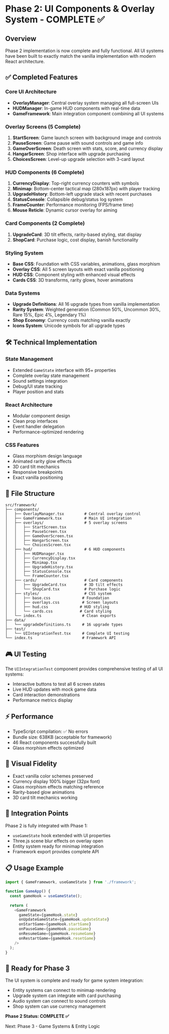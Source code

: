 # Phase 2: UI Components & Overlay System - COMPLETE ✅

## Overview
Phase 2 implementation is now complete and fully functional. All UI systems have been built to exactly match the vanilla implementation with modern React architecture.

## ✅ Completed Features

### Core UI Architecture
- **OverlayManager**: Central overlay system managing all full-screen UIs
- **HUDManager**: In-game HUD components with real-time data
- **GameFramework**: Main integration component combining all UI systems

### Overlay Screens (5 Complete)
1. **StartScreen**: Game launch screen with background image and controls
2. **PauseScreen**: Game pause with sound controls and game info
3. **GameOverScreen**: Death screen with stats, score, and currency display
4. **HangarScreen**: Shop interface with upgrade purchasing
5. **ChoicesScreen**: Level-up upgrade selection with 3-card layout

### HUD Components (6 Complete)
1. **CurrencyDisplay**: Top-right currency counters with symbols
2. **Minimap**: Bottom-center tactical map (280x187px) with player tracking
3. **UpgradeHistory**: Bottom-left upgrade stack with recent purchases
4. **StatusConsole**: Collapsible debug/status log system
5. **FrameCounter**: Performance monitoring (FPS/frame time)
6. **Mouse Reticle**: Dynamic cursor overlay for aiming

### Card Components (2 Complete)
1. **UpgradeCard**: 3D tilt effects, rarity-based styling, stat display
2. **ShopCard**: Purchase logic, cost display, banish functionality

### Styling System
- **Base CSS**: Foundation with CSS variables, animations, glass morphism
- **Overlay CSS**: All 5 screen layouts with exact vanilla positioning
- **HUD CSS**: Component styling with enhanced visual effects
- **Cards CSS**: 3D transforms, rarity glows, hover animations

### Data Systems
- **Upgrade Definitions**: All 16 upgrade types from vanilla implementation
- **Rarity System**: Weighted generation (Common 50%, Uncommon 30%, Rare 15%, Epic 4%, Legendary 1%)
- **Shop Economy**: Currency costs matching vanilla exactly
- **Icons System**: Unicode symbols for all upgrade types

## 🛠 Technical Implementation

### State Management
- Extended `GameState` interface with 95+ properties
- Complete overlay state management
- Sound settings integration
- Debug/UI state tracking
- Player position and stats

### React Architecture
- Modular component design
- Clean prop interfaces
- Event handler delegation
- Performance-optimized rendering

### CSS Features
- Glass morphism design language
- Animated rarity glow effects
- 3D card tilt mechanics
- Responsive breakpoints
- Exact vanilla positioning

## 📁 File Structure
```
src/framework/
├── components/
│   ├── OverlayManager.tsx         # Central overlay control
│   ├── GameFramework.tsx          # Main UI integration
│   ├── overlays/                  # 5 overlay screens
│   │   ├── StartScreen.tsx
│   │   ├── PauseScreen.tsx
│   │   ├── GameOverScreen.tsx
│   │   ├── HangarScreen.tsx
│   │   └── ChoicesScreen.tsx
│   ├── hud/                       # 6 HUD components
│   │   ├── HUDManager.tsx
│   │   ├── CurrencyDisplay.tsx
│   │   ├── Minimap.tsx
│   │   ├── UpgradeHistory.tsx
│   │   ├── StatusConsole.tsx
│   │   └── FrameCounter.tsx
│   ├── cards/                     # Card components
│   │   ├── UpgradeCard.tsx        # 3D tilt effects
│   │   └── ShopCard.tsx           # Purchase logic
│   ├── styles/                    # CSS system
│   │   ├── base.css              # Foundation
│   │   ├── overlays.css          # Screen layouts
│   │   ├── hud.css              # HUD styling
│   │   └── cards.css            # Card styling
│   └── index.ts                  # Clean exports
├── data/
│   └── upgradeDefinitions.ts     # 16 upgrade types
├── test/
│   └── UIIntegrationTest.tsx     # Complete UI testing
└── index.ts                      # Framework API
```

## 🎮 UI Testing
The `UIIntegrationTest` component provides comprehensive testing of all UI systems:
- Interactive buttons to test all 6 screen states
- Live HUD updates with mock game data
- Card interaction demonstrations
- Performance metrics display

## ⚡ Performance
- TypeScript compilation: ✅ No errors
- Bundle size: 638KB (acceptable for framework)
- 46 React components successfully built
- Glass morphism effects optimized

## 🎨 Visual Fidelity
- Exact vanilla color schemes preserved
- Currency display 100% bigger (32px font)
- Glass morphism effects matching reference
- Rarity-based glow animations
- 3D card tilt mechanics working

## 🔄 Integration Points
Phase 2 is fully integrated with Phase 1:
- `useGameState` hook extended with UI properties
- Three.js scene blur effects on overlay open
- Entity system ready for minimap integration
- Framework export provides complete API

## 📋 Usage Example
```typescript
import { GameFramework, useGameState } from './framework';

function GameApp() {
  const gameHook = useGameState();
  
  return (
    <GameFramework
      gameState={gameHook.state}
      onUpdateGameState={gameHook.updateState}
      onStartGame={gameHook.startGame}
      onPauseGame={gameHook.pauseGame}
      onResumeGame={gameHook.resumeGame}
      onRestartGame={gameHook.resetGame}
    />
  );
}
```

## 🚀 Ready for Phase 3
The UI system is complete and ready for game system integration:
- Entity systems can connect to minimap rendering  
- Upgrade system can integrate with card purchasing
- Audio system can connect to sound controls
- Shop system can use currency management

**Phase 2 Status: COMPLETE ✅**

Next: Phase 3 - Game Systems & Entity Logic
